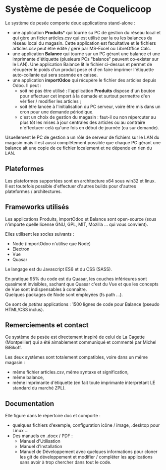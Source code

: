 # Système de pesée de Coquelicoop

Le système de pesée comporte deux applications stand-alone :

- une application **Produits*** qui tourne su PC de gestion du réseau local et qui gère un ficier articles.csv qui est utilisé par la ou les balances du réseau local du magasin. Cette application est facultative et le fichiers articles.csv peut être édité / géré par MS-Excel ou LibreOffice Calc.
- une application **Balance** qui tourne sur un PC gérant une balance et une imprimante d'étiquette (plusieurs PCs "balance" peuvent co-exister sur le LAN). Une application Balance lit le fichier ci-dessus et permet de récupérer le poids d'un produit pesé et d'en faire imprimer l'étiquette auto-collante qui sera scannée en caisse.
- une application **importOdoo** qui récupère le fichier des articles depuis Odoo. Il peut :
    - soit ne pas être utilisé : l'application **Produits** dispose d'un bouton pour effectuer cet import à la demade et
    surtout permettre d'en vérifier / modifier les articles ;
    - soit être lancée à l'initialisation du PC serveur, voire être mis dans un cron pour une demande périodique.
    - c'est un choix de gestion du magasin : faut-il ou non répercuter au plus tôt les mises à jour centrales des articles ou au contraire n'effectuerr celà qu'une fois en début de journée (ou sur demande).

Usuellement le PC de gestion a un rôle de serveur de fichiers sur le LAN du magasin mais il est aussi complètement possible que chaque PC gérant une balance ait une copie de ce fichier localement et ne dépende en rien du LAN.

## Plateformes
Les plateformes supportées sont en architecture x64 sous win32 et linux.  
Il est toutefois possible d'effectuer d'autres builds pour d'autres plateformes / architectures.

## Frameworks utilisés
Les applications Produits, importOdoo et Balance sont open-source (sous n'importe quelle license GNU, GPL, MIT, Mozilla ... qui vous convient).

Elles utilisent les socles suivants :
- Node (importOdoo n'utilise que Node)
- Electron
- Vue
- Quasar

Le langage est du Javascript ES6 et du CSS (SASS).

En pratique 95% du code est du Quasar, les couches inférieures sont quasiment invisibles, sachant que Quasar c'est du Vue et que les concepts de Vue sont indispensables à connaître.  
Quelques packages de Node sont employées (fs path ...).

Ce sont de *petites* applications : 1500 lignes de code pour Balance (pseudo HTML/CSS inclus).

## Remerciements et contact
Ce système de pesée est directement inspiré de celui de La Cagette (Montpellier) qui a été aimablement communiqué et commenté par Michel BiBikoff.  

Les deux systèmes sont totalement compatibles, voire dans un même magasin :
- même fichier articles.csv, même syntaxe et signification,
- même balance,
- même imprimante d'étiquette (en fait toute imprimante interprétant LE standard du marché ZPL).

## Documentation
Elle figure dans le répertoire doc et comporte :
- quelques fichiers d'exemple, configuration icône / image, .desktop pour Linux ...
- Des manuels en .docx / PDF :
    - Manuel d'Utilisation
    - Manuel d'Installation
    - Manuel de Développement avec quelques informations pour cloner les git de développement et modifier / compléter les applications sans avoir à trop chercher dans tout le code.

